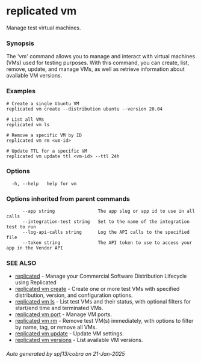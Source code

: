 # replicated vm

Manage test virtual machines.

### Synopsis

The 'vm' command allows you to manage and interact with virtual machines (VMs) used for testing purposes. With this command, you can create, list, remove, update, and manage VMs, as well as retrieve information about available VM versions.

### Examples

```
# Create a single Ubuntu VM
replicated vm create --distribution ubuntu --version 20.04

# List all VMs
replicated vm ls

# Remove a specific VM by ID
replicated vm rm <vm-id>

# Update TTL for a specific VM
replicated vm update ttl <vm-id> --ttl 24h
```

### Options

```
  -h, --help   help for vm
```

### Options inherited from parent commands

```
      --app string                The app slug or app id to use in all calls
      --integration-test string   Set to the name of the integration test to run
      --log-api-calls string      Log the API calls to the specified file
      --token string              The API token to use to access your app in the Vendor API
```

### SEE ALSO

* [replicated](replicated.md)	 - Manage your Commercial Software Distribution Lifecycle using Replicated
* [replicated vm create](replicated_vm_create.md)	 - Create one or more test VMs with specified distribution, version, and configuration options.
* [replicated vm ls](replicated_vm_ls.md)	 - List test VMs and their status, with optional filters for start/end time and terminated VMs.
* [replicated vm port](replicated_vm_port.md)	 - Manage VM ports.
* [replicated vm rm](replicated_vm_rm.md)	 - Remove test VM(s) immediately, with options to filter by name, tag, or remove all VMs.
* [replicated vm update](replicated_vm_update.md)	 - Update VM settings.
* [replicated vm versions](replicated_vm_versions.md)	 - List available VM versions.

###### Auto generated by spf13/cobra on 21-Jan-2025
